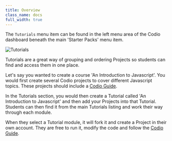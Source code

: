 ```yaml
---
title: Overview
class_name: docs
full_width: true
---
```


The `Tutorials` menu item can be found in the left menu area of the Codio dashboard beneath the main 'Starter Packs' menu item.

![Tutorials](/img/docs/tutorials.png)

Tutorials are a great way of grouping and ordering Projects so students can find and access them in one place. 

Let's say you wanted to create a course 'An Introduction to Javascript'. You would first create several Codio projects to cover different Javascript topics. These projects should include a [Codio Guide](/docs/dashboard/tutorials/guides/).

In the Tutorials section, you would then create a Tutorial called 'An Introduction to Javascript' and then add your Projects into that Tutorial. Students can then find it from the main Tutorials listing and work their way through each module. 

When they select a Tutorial module, it will fork it and create a Project in their own account. They are free to run it, modify the code and follow the [Codio Guide](/docs/dashboard/tutorials/guides/).



